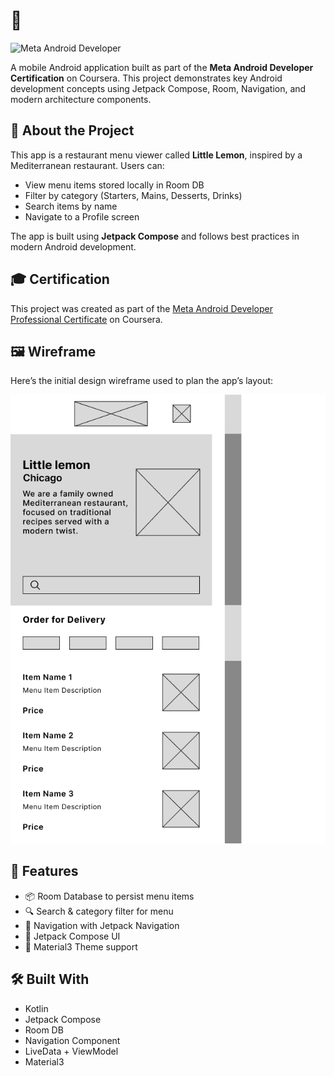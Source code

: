 # <Android Project Capstone : Little Lemon> 📱

![Meta Android Developer](https://img.shields.io/badge/Coursera-Meta%20Android%20Developer-blue)

A mobile Android application built as part of the **Meta Android Developer Certification** on Coursera. This project demonstrates key Android development concepts using Jetpack Compose, Room, Navigation, and modern architecture components.

## 🧠 About the Project

This app is a restaurant menu viewer called **Little Lemon**, inspired by a Mediterranean restaurant. Users can:

- View menu items stored locally in Room DB
- Filter by category (Starters, Mains, Desserts, Drinks)
- Search items by name
- Navigate to a Profile screen

The app is built using **Jetpack Compose** and follows best practices in modern Android development.

## 🎓 Certification

This project was created as part of the [Meta Android Developer Professional Certificate](https://www.coursera.org/professional-certificates/meta-android-developer) on Coursera.

## 🖼️ Wireframe

Here’s the initial design wireframe used to plan the app’s layout:

![Wireframe](./Wireframe%20Main.png)


## 🚀 Features

- 📦 Room Database to persist menu items
- 🔍 Search & category filter for menu
- 🧭 Navigation with Jetpack Navigation
- 🎨 Jetpack Compose UI
- 🌙 Material3 Theme support

## 🛠️ Built With

- Kotlin
- Jetpack Compose
- Room DB
- Navigation Component
- LiveData + ViewModel
- Material3
